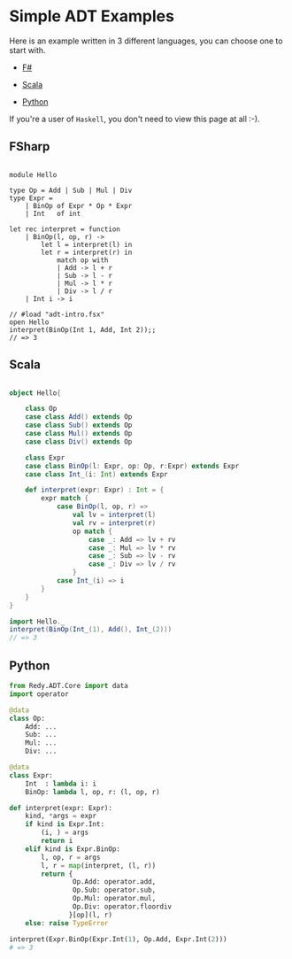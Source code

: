 Simple ADT Examples
==============================

Here is an example written in 3 different languages, you can choose one to start with.

- [F#](https://github.com/thautwarm/rmalt/blob/master/README.md#fsharp)

- [Scala](https://github.com/thautwarm/rmalt/blob/master/README.md#scala)

- [Python](https://github.com/thautwarm/rmalt/blob/master/README.md#python)


If you're a user of `Haskell`, you don't need to view this page at all :-).



FSharp
------------

```f#

module Hello

type Op = Add | Sub | Mul | Div
type Expr = 
    | BinOp of Expr * Op * Expr
    | Int   of int

let rec interpret = function
    | BinOp(l, op, r) ->
        let l = interpret(l) in
        let r = interpret(r) in 
            match op with
            | Add -> l + r
            | Sub -> l - r
            | Mul -> l * r
            | Div -> l / r 
    | Int i -> i

// #load "adt-intro.fsx" 
open Hello
interpret(BinOp(Int 1, Add, Int 2));;
// => 3

``` 


Scala
---------------

```scala

object Hello{

    class Op
    case class Add() extends Op
    case class Sub() extends Op
    case class Mul() extends Op
    case class Div() extends Op

    class Expr
    case class BinOp(l: Expr, op: Op, r:Expr) extends Expr
    case class Int_(i: Int) extends Expr

    def interpret(expr: Expr) : Int = {
        expr match {
            case BinOp(l, op, r) =>
                val lv = interpret(l)
                val rv = interpret(r)
                op match {
                    case _: Add => lv + rv
                    case _: Mul => lv * rv 
                    case _: Sub => lv - rv 
                    case _: Div => lv / rv
                }
            case Int_(i) => i 
        }
    }
}

import Hello._
interpret(BinOp(Int_(1), Add(), Int_(2)))
// => 3
```

Python
----------------------

```Python
from Redy.ADT.Core import data
import operator

@data
class Op:
    Add: ...
    Sub: ...
    Mul: ...
    Div: ...

@data
class Expr:
    Int  : lambda i: i
    BinOp: lambda l, op, r: (l, op, r)

def interpret(expr: Expr):
    kind, *args = expr
    if kind is Expr.Int:
        (i, ) = args
        return i
    elif kind is Expr.BinOp:
        l, op, r = args
        l, r = map(interpret, (l, r))
        return {
                Op.Add: operator.add,
                Op.Sub: operator.sub,
                Op.Mul: operator.mul,
                Op.Div: operator.floordiv
               }[op](l, r) 
    else: raise TypeError

interpret(Expr.BinOp(Expr.Int(1), Op.Add, Expr.Int(2)))
# => 3
```